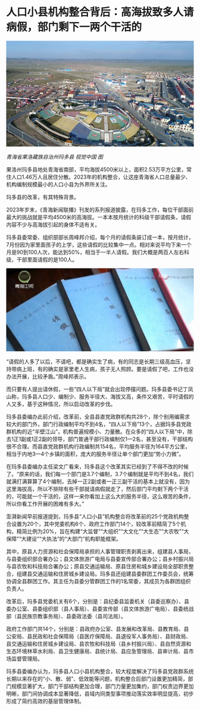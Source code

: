 # 人口小县机构整合背后：高海拔致多人请病假，部门剩下一两个干活的

![25c5054e46a75b1b1649df446a24b624.jpg](https://raw.githubusercontent.com/qqhsx/qqnews_image/main/2023/12/31/人口小县机构整合背后：高海拔致多人请病假，部门剩下一两个干活的/25c5054e46a75b1b1649df446a24b624.jpg)

_青海省果洛藏族自治州玛多县 视觉中国 图_

果洛州玛多县地处青海省南部，平均海拔4500米以上，面积2.53万平方公里，常住人口1.46万人且居住分散。2023年的机构整合，让这座青海省人口总量最少、机构编制规模最小的人口小县为外界所关注。

玛多县的改革，有其特殊背景。

2023年岁末，《青海新闻联播》刊发的系列报道披露，在玛多工作，每位干部面前最大的挑战就是平均4500米的高海拔。一本本按月统计的科级干部请假条，请假内容不少与高海拔引起的身体不适有关。

玛多县委常委、组织部部长周峰邦介绍，每个月的请假条装订成一本，按月统计，7月份因为家里面孩子的上学，这些请假的比较集中一点。相对来说平均下来一个月是90到100人次，能达到50%，相当于一半人请假。我们大概是两百人左右科级，干部里面请假的是100人。

![d9a246378e9f7776827f4f4deeee9fe5.jpg](https://raw.githubusercontent.com/qqhsx/qqnews_image/main/2023/12/31/人口小县机构整合背后：高海拔致多人请病假，部门剩下一两个干活的/d9a246378e9f7776827f4f4deeee9fe5.jpg)

“请假的人多了以后，不请吧，都是确实生了病，有的同志是长期三级高血压，坚持带病上班，有的确实是家里老人生病，孩子无人照顾。要是请假了吧，工作也没办法开展，比较矛盾。”周峰邦表示。

而只要有人提出请休假，一些“四人以下局”就会出现停摆问题。玛多县委书记丁凤山称，玛多县人口少、编制少、服务半径大、海拔又高，条件又艰苦，平时请假的人又多，基于这种情况，所以启动改革的步伐。

玛多县委编办此前介绍，改革前，全县县直党政群机构共28个，除个别用编需求较大的部门外，部门行政编制平均不到4名，“四人以下局”13个，占据玛多县党政群机构的近“半壁江山”，机构普遍规模小、力量散。在众多的“四人以下局”中，除去1正1副或1正2副的领导，部门普通干部行政编制仅1—2名，甚至没有，干部结构很不合理。而县直党政群机构行政编制共154名，平均服务半径为164平方公里，相当于内地3—4个乡镇的面积，庞大的服务半径让单个部门更加“势小力微”。

在玛多县委编办主任梁文广看来，玛多县这个改革其实已经到了不得不改的时候了。“原来的话，我们每一个部门是3.7个编制，3.7个编制就是平均不到4名，我们就满打满算算了4个编制，去掉一正2副或者一正三副干活的基本上就没有，因为这里海拔高，所以不排除有些干部就请病假就走了，然后部门平均剩下两个干活的，可能就一个干活的，这样一来你看加上这么大的服务半径，这么艰苦的条件，所以你看工作开展的困难有多大。”

澎湃新闻早前报道提到，玛多县“人口小县”机构整合将改革前的25个党政机构整合设置为20个，其中党委机构6个、政府工作部门14个，较改革前精简了5个机构，精简比例为20%，旨在构建“大监督”“大组织”“大文化”“大生态”“大农牧”“大保障”“大建设”“大执法”的“大部门”机构职能框架。

其中，原县人力资源和社会保障局承担的人事管理职责剥离出来，组建县人事局，与县委组织部合署办公；县文体旅游广电局与县委宣传部合署办公；县乡村振兴局与县农牧和科技局合署办公；原县交通运输局、原县住房和城乡建设局全部职责整合，组建县交通运输和住房城乡建设局。玛多县还组建县委群团工作委员会，统筹协调全县群团工作。其主任为县委分管群团工作的1名常委，其成员为各群团组织负责人。

改革后，玛多县党委机关有6个，分别是：县纪委县监委机关（县委巡察办）、县委办公室、县委组织部（县人事局）、县委宣传部（县文体旅游广电局）、县委统战部（县民族宗教事务局）、县委政法委（县司法局）。

政府工作部门共14个，分别是：县政府办公室、县发展和改革局、县教育局、县公安局、县民政和社会保障局（县医疗保障局、县退役军人事务局）、县财政局、县交通运输和住房城乡建设局、县农牧和科技局（县乡村振兴局）、县自然资源和生态环境林草水利局、县卫生健康局、县统计局、县应急管理局、县审计局、县市场监督管理局。

玛多县委编办认为，玛多县人口小县机构整合，较大程度解决了玛多县党政群系统长期以来存在的“小、散、弱”、低效能等问题，机构整合后部门设置更加精简，部门规模显著扩大，部门干部结构更加合理，部门力量更加集约，部门权责边界更加明晰，部门间协调成本显著降低，县域内同类型事项推动落实效率明显提高，初步形成了简约高效的基层管理体制。

